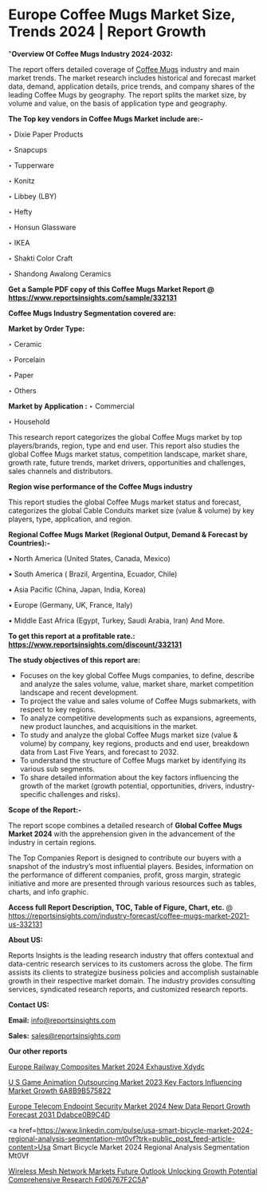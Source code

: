 # Europe Coffee Mugs Market Size, Trends 2024 | Report Growth

"<strong>Overview Of Coffee Mugs Industry 2024-2032:</strong>

The report offers detailed coverage of <a href=https://www.reportsinsights.com/sample/332131>Coffee Mugs</a> industry and main market trends. The market research includes historical and forecast market data, demand, application details, price trends, and company shares of the leading Coffee Mugs by geography. The report splits the market size, by volume and value, on the basis of application type and geography.

<strong>The Top key vendors in Coffee Mugs Market include are:- </strong>

‣ Dixie Paper Products

‣ Snapcups

‣ Tupperware

‣ Konitz

‣ Libbey (LBY)

‣ Hefty

‣ Honsun Glassware

‣ IKEA

‣ Shakti Color Craft

‣ Shandong Awalong Ceramics

<strong>Get a Sample PDF copy of this Coffee Mugs Market Report </strong><strong>@ <a href=https://www.reportsinsights.com/sample/332131 style=color:#0000ff;>https://www.reportsinsights.com/sample/332131</a> </strong>

<strong>Coffee Mugs Industry Segmentation covered are:</strong>

<strong>Market by Order Type: </strong>

‣ Ceramic

‣ Porcelain

‣ Paper

‣ Others

<strong>Market by Application :</strong>
 ‣ Commercial

‣ Household

This research report categorizes the global Coffee Mugs market by top players/brands, region, type and end user. This report also studies the global Coffee Mugs market status, competition landscape, market share, growth rate, future trends, market drivers, opportunities and challenges, sales channels and distributors.

<strong>Region wise performance of the Coffee Mugs industry</strong><strong> </strong>

This report studies the global Coffee Mugs market status and forecast, categorizes the global Cable Conduits market size (value &amp; volume) by key players, type, application, and region. 

<strong>Regional Coffee Mugs Market (Regional Output, Demand &amp; Forecast by Countries):-</strong>

• North America (United States, Canada, Mexico)

• South America ( Brazil, Argentina, Ecuador, Chile)

• Asia Pacific (China, Japan, India, Korea)

• Europe (Germany, UK, France, Italy)

• Middle East Africa (Egypt, Turkey, Saudi Arabia, Iran) And More.

<strong>To get this report at a profitable rate.: <a href=https://www.reportsinsights.com/discount/332131 style=color:#0000ff;>https://www.reportsinsights.com/discount/332131</a></strong>

<strong>The study objectives of this report are:</strong>
<ul>
  <li>Focuses on the key global Coffee Mugs companies, to define, describe and analyze the sales volume, value, market share, market competition landscape and recent development.</li>
  <li>To project the value and sales volume of Coffee Mugs submarkets, with respect to key regions.</li>
  <li>To analyze competitive developments such as expansions, agreements, new product launches, and acquisitions in the market.</li>
  <li>To study and analyze the global Coffee Mugs market size (value &amp; volume) by company, key regions, products and end user, breakdown data from Last Five Years, and forecast to 2032.</li>
  <li>To understand the structure of Coffee Mugs market by identifying its various sub segments.</li>
  <li>To share detailed information about the key factors influencing the growth of the market (growth potential, opportunities, drivers, industry-specific challenges and risks).</li>
</ul>
<strong>Scope of the Report:-</strong><strong> </strong>

The report scope combines a detailed research of <strong>Global Coffee Mugs Market 2024 </strong>with the apprehension given in the advancement of the industry in certain regions.

The Top Companies Report is designed to contribute our buyers with a snapshot of the industry’s most influential players. Besides, information on the performance of different companies, profit, gross margin, strategic initiative and more are presented through various resources such as tables, charts, and info graphic.

<strong>Access full Report Description, TOC, Table of Figure, Chart, etc. </strong>@   <a href=https://reportsinsights.com/industry-forecast/coffee-mugs-market-2021-us-332131 style=color:#0000ff;>https://reportsinsights.com/industry-forecast/coffee-mugs-market-2021-us-332131</a>

<strong>About US:</strong>

Reports Insights is the leading research industry that offers contextual and data-centric research services to its customers across the globe. The firm assists its clients to strategize business policies and accomplish sustainable growth in their respective market domain. The industry provides consulting services, syndicated research reports, and customized research reports.

<strong>Contact US:</strong>

<p class=""""><b>Email:</b> <a href=mailto:info@reportsinsights.com>info@reportsinsights.com</a></p>
<p class=""""><b>Sales:</b> <a href=mailto:sales@reportsinsights.com>sales@reportsinsights.com</a></p>

<strong>Our other reports</strong>

<a href=https://www.linkedin.com/pulse/europe-railway-composites-market-2024-exhaustive-xdydc/>Europe Railway Composites Market 2024 Exhaustive Xdydc</a>

<a href=https://medium.com/@swatiga40/u-s-game-animation-outsourcing-market-2023-key-factors-influencing-market-growth-6a8b9b575822>U S Game Animation Outsourcing Market 2023 Key Factors Influencing Market Growth 6A8B9B575822</a>

<a href=https://medium.com/@jaya.reportsinsights/europe-telecom-endpoint-security-market-2024-new-data-report-growth-forecast-2031-ddabce0b9c4d>Europe Telecom Endpoint Security Market 2024 New Data Report Growth Forecast 2031 Ddabce0B9C4D</a>

<a href=https://www.linkedin.com/pulse/usa-smart-bicycle-market-2024-regional-analysis-segmentation-mt0vf?trk=public_post_feed-article-content>Usa Smart Bicycle Market 2024 Regional Analysis Segmentation Mt0Vf</a>

<a href=https://medium.com/@anuragakarte041/wireless-mesh-network-markets-future-outlook-unlocking-growth-potential-comprehensive-research-fd06767f2c5a>Wireless Mesh Network Markets Future Outlook Unlocking Growth Potential Comprehensive Research Fd06767F2C5A</a>"
